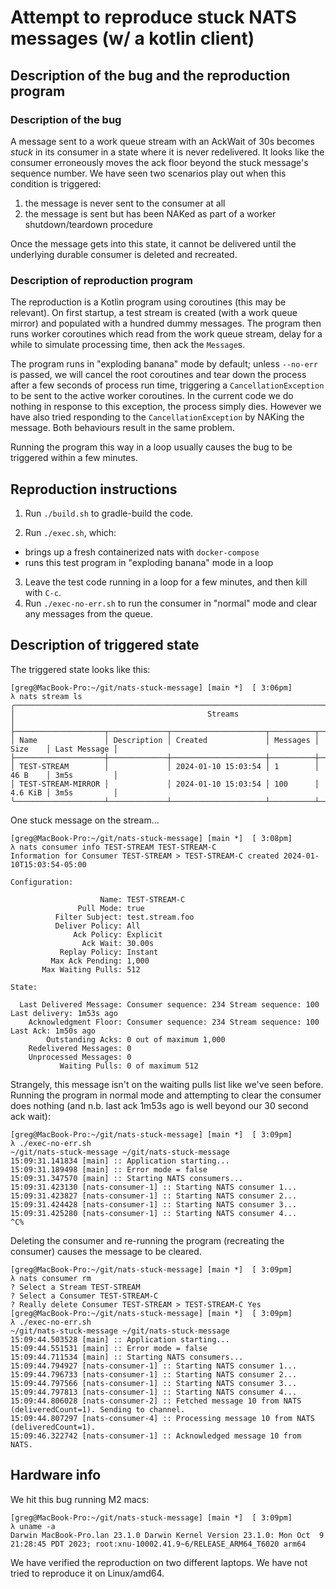 # Attempt to reproduce stuck NATS messages (w/ a kotlin client)

## Description of the bug and the reproduction program

### Description of the bug

A message sent to a work queue stream with an AckWait of 30s becomes _stuck_ in
its consumer in a state where it is never redelivered. It looks like the
consumer erroneously moves the ack floor beyond the stuck message's sequence
number. We have seen two scenarios play out when this condition is triggered:

1. the message is never sent to the consumer at all
2. the message is sent but has been NAKed as part of a worker shutdown/teardown
   procedure

Once the message gets into this state, it cannot be delivered until the
underlying durable consumer is deleted and recreated.

### Description of reproduction program

The reproduction is a Kotlin program using coroutines (this may be relevant).
On first startup, a test stream is created (with a work queue mirror) and
populated with a hundred dummy messages. The program then runs worker coroutines
which read from the work queue stream, delay for a while to simulate processing
time, then ack the `Message`s.

The program runs in "exploding banana" mode by default; unless `--no-err` is
passed, we will cancel the root coroutines and tear down the process after a
few seconds of process run time, triggering a `CancellationException` to be
sent to the active worker coroutines. In the current code we do nothing in response
to this exception, the process simply dies. However we have also tried responding
to the `CancellationException` by NAKing the message. Both behaviours result in
the same problem.

Running the program this way in a loop usually causes the bug to be triggered
within a few minutes.

## Reproduction instructions

1. Run `./build.sh` to gradle-build the code.

2. Run `./exec.sh`, which:

- brings up a fresh containerized nats with `docker-compose`
- runs this test program in "exploding banana" mode in a loop

3. Leave the test code running in a loop for a few minutes, and then kill with `C-c`.
4. Run `./exec-no-err.sh` to run the consumer in "normal" mode and clear any
   messages from the queue.

## Description of triggered state

The triggered state looks like this:

```
[greg@MacBook-Pro:~/git/nats-stuck-message] [main *]  [ 3:06pm]
λ nats stream ls
╭────────────────────────────────────────────────────────────────────────────────────────────╮
│                                           Streams                                          │
├────────────────────┬─────────────┬─────────────────────┬──────────┬─────────┬──────────────┤
│ Name               │ Description │ Created             │ Messages │ Size    │ Last Message │
├────────────────────┼─────────────┼─────────────────────┼──────────┼─────────┼──────────────┤
│ TEST-STREAM        │             │ 2024-01-10 15:03:54 │ 1        │ 46 B    │ 3m5s         │
│ TEST-STREAM-MIRROR │             │ 2024-01-10 15:03:54 │ 100      │ 4.6 KiB │ 3m5s         │
╰────────────────────┴─────────────┴─────────────────────┴──────────┴─────────┴──────────────╯
```

One stuck message on the stream...

```
[greg@MacBook-Pro:~/git/nats-stuck-message] [main *]  [ 3:08pm]
λ nats consumer info TEST-STREAM TEST-STREAM-C
Information for Consumer TEST-STREAM > TEST-STREAM-C created 2024-01-10T15:03:54-05:00

Configuration:

                    Name: TEST-STREAM-C
               Pull Mode: true
          Filter Subject: test.stream.foo
          Deliver Policy: All
              Ack Policy: Explicit
                Ack Wait: 30.00s
           Replay Policy: Instant
         Max Ack Pending: 1,000
       Max Waiting Pulls: 512

State:

  Last Delivered Message: Consumer sequence: 234 Stream sequence: 100 Last delivery: 1m53s ago
    Acknowledgment Floor: Consumer sequence: 234 Stream sequence: 100 Last Ack: 1m50s ago
        Outstanding Acks: 0 out of maximum 1,000
    Redelivered Messages: 0
    Unprocessed Messages: 0
           Waiting Pulls: 0 of maximum 512
```

Strangely, this message isn't on the waiting pulls list like we've seen before.
Running the program in normal mode and attempting to clear the consumer does
nothing (and n.b. last ack 1m53s ago is well beyond our 30 second ack wait):

```
[greg@MacBook-Pro:~/git/nats-stuck-message] [main *]  [ 3:09pm]
λ ./exec-no-err.sh
~/git/nats-stuck-message ~/git/nats-stuck-message
15:09:31.141834 [main] :: Application starting...
15:09:31.189498 [main] :: Error mode = false
15:09:31.347570 [main] :: Starting NATS consumers...
15:09:31.423130 [nats-consumer-1] :: Starting NATS consumer 1...
15:09:31.423827 [nats-consumer-1] :: Starting NATS consumer 2...
15:09:31.424428 [nats-consumer-1] :: Starting NATS consumer 3...
15:09:31.425280 [nats-consumer-1] :: Starting NATS consumer 4...
^C%
```

Deleting the consumer and re-running the program (recreating the consumer)
causes the message to be cleared.

```
[greg@MacBook-Pro:~/git/nats-stuck-message] [main *]  [ 3:09pm]
λ nats consumer rm
? Select a Stream TEST-STREAM
? Select a Consumer TEST-STREAM-C
? Really delete Consumer TEST-STREAM > TEST-STREAM-C Yes
[greg@MacBook-Pro:~/git/nats-stuck-message] [main *]  [ 3:09pm]
λ ./exec-no-err.sh
~/git/nats-stuck-message ~/git/nats-stuck-message
15:09:44.503528 [main] :: Application starting...
15:09:44.551531 [main] :: Error mode = false
15:09:44.711534 [main] :: Starting NATS consumers...
15:09:44.794927 [nats-consumer-1] :: Starting NATS consumer 1...
15:09:44.796733 [nats-consumer-1] :: Starting NATS consumer 2...
15:09:44.797566 [nats-consumer-1] :: Starting NATS consumer 3...
15:09:44.797813 [nats-consumer-1] :: Starting NATS consumer 4...
15:09:44.806028 [nats-consumer-2] :: Fetched message 10 from NATS (deliveredCount=1). Sending to channel.
15:09:44.807297 [nats-consumer-4] :: Processing message 10 from NATS (deliveredCount=1).
15:09:46.322742 [nats-consumer-1] :: Acknowledged message 10 from NATS.
```

## Hardware info

We hit this bug running M2 macs:

```
[greg@MacBook-Pro:~/git/nats-stuck-message] [main *]  [ 3:09pm]
λ uname -a
Darwin MacBook-Pro.lan 23.1.0 Darwin Kernel Version 23.1.0: Mon Oct  9 21:28:45 PDT 2023; root:xnu-10002.41.9~6/RELEASE_ARM64_T6020 arm64
```

We have verified the reproduction on two different laptops. We have not tried to reproduce it on Linux/amd64.

